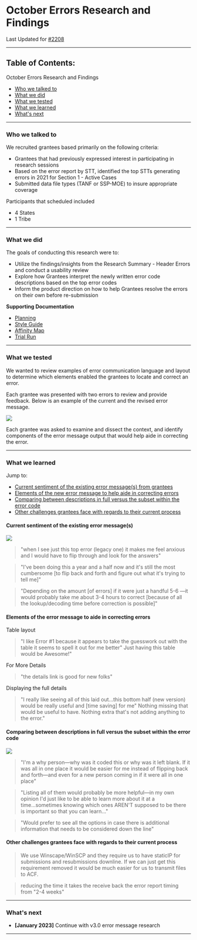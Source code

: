 October Errors Research and Findings
===

Last Updated for [#2208](https://github.com/raft-tech/TANF-app/issues/2208)
___

**Table of Contents:**
---
October Errors Research and Findings
* [Who we talked to](#Who-we-talked-to)
* [What we did](#What-we-did)
* [What we tested](#What-we-tested)
* [What we learned](#What-we-learned)
* [What's next](#What&#39;s-next)
___

### Who we talked to

We recruited grantees based primarily on the following criteria:
* Grantees that had previously expressed interest in participating in research sessions
* Based on the error report by STT, identified the top STTs generating errors in 2021 for Section 1 - Active Cases
* Submitted data file types (TANF or SSP-MOE) to insure appropriate coverage

Participants that scheduled included
* 4 States
* 1 Tribe

___

### What we did

The goals of conducting this research were to:

- Utilize the findings/insights from the Research Summary - Header Errors and conduct a usability review
- Explore how Grantees interpret the newly written error code descriptions based on the top error codes
- Inform the product direction on how to help Grantees resolve the errors on their own before re-submission

**Supporting Documentation**
* [Planning](https://hackmd.io/hFrD2ozgRFW8Bj3YOg4yig)
* [Style Guide](https://hackmd.io/J9mD0jeUSVm3QgJucSo5_g)
* [Affinity Map](https://app.mural.co/t/raft2792/m/raft2792/1664984644170/a2de5989b0699ce40e94100eb3c4145e114c153b?sender=u3ca60168b5ac4eb17bf92804)
* [Trial Run](https://github.com/raft-tech/TANF-app/issues/2193)

___

### What we tested

We wanted to review examples of error communication language and layout to determine which elements enabled the grantees to locate and correct an error.

Each grantee was presented with two errors to review and provide feedback. Below is an example of the current and the revised error message.

![](https://i.imgur.com/97AAhQa.png)

Each grantee was asked to examine and dissect the context, and identify components of the error message output that would help aide in correcting the error.
___

### What we learned

Jump to:

* [Current sentiment of the existing error message(s) from grantees](#Current-sentiment-of-the-existing-error-message(s))
* [Elements of the new error message to help aide in correcting errors](#Elements-of-the-error-message-to-aide-in-correcting-errors)
* [Comparing between descriptions in full versus the subset within the error code](#Comparing-between-descriptions-in-full-versu-the-subset-within-the-error-code)
* [Other challenges grantees face with regards to their current process](#Other-challenges-grantees-face-with-regards-to-their-current-process)

#### Current sentiment of the existing error message(s)

![](https://i.imgur.com/O0Ko0kr.png)


> "when I see just this top error (legacy one) it makes me feel anxious and I would have to flip through and look for the answers"

> "I've been doing this a year and a half now and it's still the most cumbersome [to flip back and forth and figure out what it's trying to tell me]"

> "Depending on the amount [of errors] if it were just a handful 5-6 —it would probably take me about 3-4 hours to correct [because of all the lookup/decoding time before correction is possible]"

#### Elements of the error message to aide in correcting errors

Table layout
> "I like Error #1 because it appears to take the guesswork out with the table it seems to spell it out for me better" Just having this table would be Awesome!"

For More Details
> "the details link is good for new folks"

Displaying the full details
> "I really like seeing all of this laid out...this bottom half (new version) would be really useful and [time saving] for me" Nothing missing that would be useful to have. Nothing extra that's not adding anything to the error."

#### Comparing between descriptions in full versus the subset within the error code

![](https://i.imgur.com/mRzU54B.png)


> "I'm a why person—why was it coded this or why was it left blank. If it was all in one place it would be easier for me instead of flipping back and forth—and even for a new person coming in if it were all in one place"

> "Listing all of them would probably be more helpful—in my own opinion I'd just like to be able to learn more about it at a time...sometimes knowing which ones AREN'T supposed to be there is important so that you can learn..."

> "Would prefer to see all the options in case there is additional information that needs to be considered down the line"

#### Other challenges grantees face with regards to their current process
> We use Winscape/WinSCP and they require us to have staticIP for submissions and resubmissions downline. If we can just get this requirement removed it would be much easier for us to transmit files to ACF.

> reducing the time it takes the receive back the error report timing from "2-4 weeks"
___

### What's next

- **[January 2023]** Continue with v3.0 error message research
___
